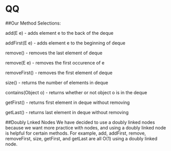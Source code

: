 # QQ

##Our Method Selections:

add(E e) - adds element e to the back of the deque

addFirst(E e) - adds element e to the beginning of deque

remove() - removes the last element of deque

remove(E e) - removes the first occurence of e

removeFirst() - removes the first element of deque

size() - returns the number of elements in deque

contains(Object o) - returns whether or not object o is in the deque

getFirst() - returns first element in deque without removing

getLast() - returns last element in deque without removing


##Doubly Lnked Nodes
We have decided to use a doubly linked nodes because we want more practice with nodes, and using a doubly linked node is helpful for certain methods. For example, add, addFirst, remove, removeFirst, size, getFirst, and getLast are all O(1) using a doubly linked node.
